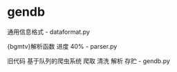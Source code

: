 # gendb
通用信息格式 - dataformat.py

{bgmtv}解析函数 进度 40%  - parser.py

旧代码 基于队列的爬虫系统 爬取 清洗 解析 存贮 - gendb.py
